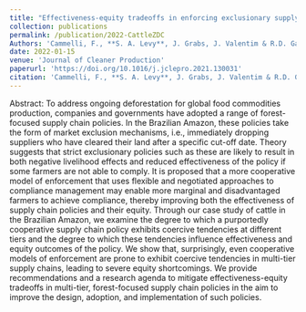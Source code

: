 ```yaml
---
title: "Effectiveness-equity tradeoffs in enforcing exclusionary supply chain policies: Lessons from the Amazonian cattle sector"
collection: publications
permalink: /publication/2022-CattleZDC
Authors: 'Cammelli, F., **S. A. Levy**, J. Grabs, J. Valentim & R.D. Garrett'
date: 2022-01-15
venue: 'Journal of Cleaner Production'
paperurl: 'https://doi.org/10.1016/j.jclepro.2021.130031'
citation: 'Cammelli, F., **S. A. Levy**, J. Grabs, J. Valentim & R.D. Garrett (2022). &quot;Effectiveness-equity tradeoffs in enforcing exclusionary supply chain policies: Lessons from the Amazonian cattle sector.&quot; <i>Journal of Cleaner Production</i>. 332.'
---
```

Abstract: To address ongoing deforestation for global food commodities production, companies and governments have adopted a range of forest-focused supply chain policies. In the Brazilian Amazon, these policies take the form of market exclusion mechanisms, i.e., immediately dropping suppliers who have cleared their land after a specific cut-off date. Theory suggests that strict exclusionary policies such as these are likely to result in both negative livelihood effects and reduced effectiveness of the policy if some farmers are not able to comply. It is proposed that a more cooperative model of enforcement that uses flexible and negotiated approaches to compliance management may enable more marginal and disadvantaged farmers to achieve compliance, thereby improving both the effectiveness of supply chain policies and their equity. Through our case study of cattle in the Brazilian Amazon, we examine the degree to which a purportedly cooperative supply chain policy exhibits coercive tendencies at different tiers and the degree to which these tendencies influence effectiveness and equity outcomes of the policy. We show that, surprisingly, even cooperative models of enforcement are prone to exhibit coercive tendencies in multi-tier supply chains, leading to severe equity shortcomings. We provide recommendations and a research agenda to mitigate effectiveness-equity tradeoffs in multi-tier, forest-focused supply chain policies in the aim to improve the design, adoption, and implementation of such policies.
